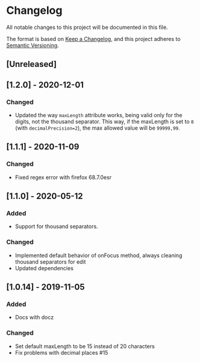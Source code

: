 # Changelog

All notable changes to this project will be documented in this file.

The format is based on [Keep a Changelog](https://keepachangelog.com/en/1.0.0/),
and this project adheres to [Semantic Versioning](https://semver.org/spec/v2.0.0.html).

## [Unreleased]

## [1.2.0] - 2020-12-01

### Changed

- Updated the way `maxLength` attribute works, being valid only for the digits, not the thousand separator. This way, if the maxLength is set to `8` (with `decimalPrecision=2`), the max allowed value will be `99999,99`.

## [1.1.1] - 2020-11-09

### Changed

- Fixed regex error with firefox 68.7.0esr

## [1.1.0] - 2020-05-12

### Added

- Support for thousand separators.

### Changed

- Implemented default behavior of onFocus method, always cleaning thousand separators for edit
- Updated dependencies

## [1.0.14] - 2019-11-05

### Added

- Docs with docz

### Changed

- Set default maxLength to be 15 instead of 20 characters
- Fix problems with decimal places #15
